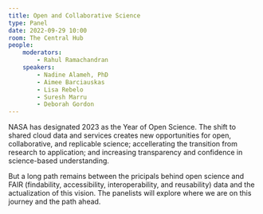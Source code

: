 ```yaml
---
title: Open and Collaborative Science
type: Panel
date: 2022-09-29 10:00
room: The Central Hub
people:
    moderators:
        - Rahul Ramachandran
    speakers:
        - Nadine Alameh, PhD
        - Aimee Barciauskas
        - Lisa Rebelo
        - Suresh Marru
        - Deborah Gordon
---
```


NASA has designated 2023 as the Year of Open Science. The shift to shared cloud data and services creates new opportunities for open, collaborative, and replicable science; accellerating the transition from research to application; and increasing transparency and confidence in science-based understanding.

But a long path remains between the pricipals behind open science and FAIR (findability, accessibility, interoperability, and reusability) data and the actualization of this vision. The panelists will explore where we are on this journey and the path ahead.